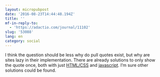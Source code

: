 ```yaml
---
layout: micropubpost
date: '2016-08-23T14:44:48.194Z'
title: ''
mf-in-reply-to:
  - 'https://adactio.com/journal/11102'
slug: '53088'
lang: en
category: social
---
```

I think the question should be less why do pull quotes exist, but why are sites lazy in their implementation. There are already solutions to only show the quote once, both with just [HTML/CSS](http://miekd.com/articles/pull-quotes-with-html5-and-css/) and [javascript](http://www.456bereastreet.com/archive/200609/automatic_pullquotes_with_javascript_and_css/). I’m sure other solutions could be found.
